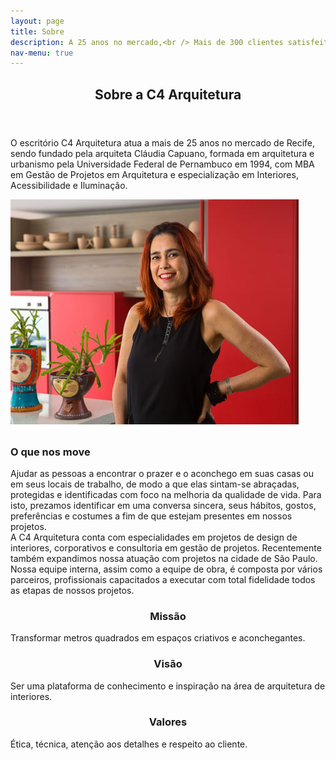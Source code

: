 ```yaml
---
layout: page
title: Sobre
description: A 25 anos no mercado,<br /> Mais de 300 clientes satisfeitos
nav-menu: true
---
```


<!-- Main -->
<div id="main" class="alt">

<!-- One -->
<section id="one">
	<div class="inner">
		<header class="major">
			<h1>Sobre a C4 Arquitetura</h1>
		</header>

<!-- Content -->
<p>O escritório C4 Arquitetura atua a mais de 25 anos no mercado de Recife, sendo fundado pela arquiteta Cláudia Capuano, formada em arquitetura e urbanismo pela Universidade Federal de Pernambuco em 1994, com MBA em Gestão de Projetos em Arquitetura e especialização em Interiores, Acessibilidade e Iluminação.</p>
<div class="row">
	<div class="4u 12u$(small)">
		<span class="image fit"><img src="assets/images/claudia.jpg" alt="" /></span>
	</div>
	<div class="8u$ 12u$(small)">
		<h3>O que nos move</h3>
		<p>Ajudar as pessoas a encontrar o prazer e o aconchego em suas casas ou em seus locais de trabalho, de modo a que elas sintam-se abraçadas, protegidas e identificadas com foco na melhoria da qualidade de vida. Para isto, prezamos identificar em uma conversa sincera, seus hábitos, gostos, preferências e costumes a fim de que estejam presentes em nossos projetos. <br/>A C4 Arquitetura conta com especialidades em projetos de design de interiores, corporativos e consultoria em gestão de projetos. Recentemente também expandimos nossa atuação com projetos na cidade de São Paulo. Nossa equipe interna, assim como a equipe de obra, é composta por vários parceiros, profissionais capacitados a executar com total fidelidade todos as etapas de nossos projetos.</p>
	</div>
	<!-- Break -->
	<div class="4u 12u$(medium)">
		<center><span class="icon fa-flag fa-2x" style="color: #3c3c3c"/></center>
		<center><h3>Missão</h3></center>
		<p>Transformar metros quadrados em espaços criativos e aconchegantes.</p>
	</div>
	<div class="4u 12u$(medium)">
		<center><span class="icon fa-eye fa-2x" style="color: #3c3c3c"/></center>
		<center><h3>Visão</h3></center>
		<p>Ser uma plataforma de conhecimento e inspiração na área de arquitetura de interiores.</p>
	</div>
	<div class="4u$ 12u$(medium)">
		<center><span class="icon fa-heart fa-2x" style="color: #3c3c3c"/></center>
		<center><h3>Valores</h3></center>
		<p>Ética, técnica, atenção aos detalhes e respeito ao cliente.</p>
	</div>
</div>